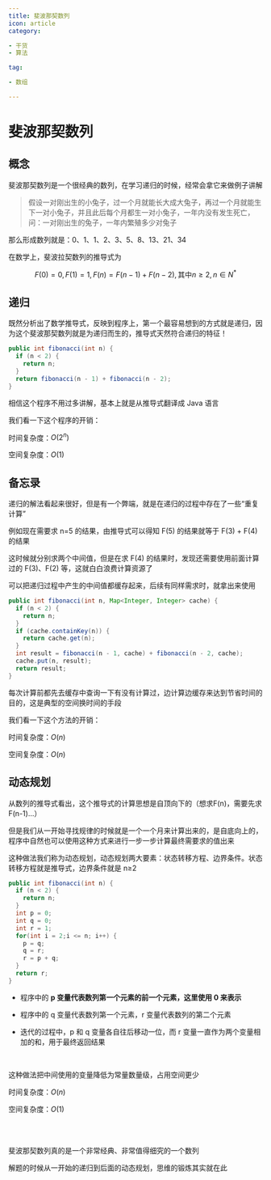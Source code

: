 ```yaml
---
title: 斐波那契数列
icon: article
category:

- 干货
- 算法

tag:

- 数组

---
```


# 斐波那契数列

## 概念

斐波那契数列是一个很经典的数列，在学习递归的时候，经常会拿它来做例子讲解

> 假设一对刚出生的小兔子，过一个月就能长大成大兔子，再过一个月就能生下一对小兔子，并且此后每个月都生一对小兔子，一年内没有发生死亡，问：一对刚出生的兔子，一年内繁殖多少对兔子

那么形成数列就是：0、1、1、2、3、5、8、13、21、34

在数学上，斐波拉契数列的推导式为

$$ F(0)=0, F(1)=1, F(n)=F(n-1)+F(n-2), \text{其中}n≥2, n∈N^* $$

## 递归

既然分析出了数学推导式，反映到程序上，第一个最容易想到的方式就是递归，因为这个斐波那契数列就是为递归而生的，推导式天然符合递归的特征！

```java
public int fibonacci(int n) {
  if (n < 2) {
    return n;
  }
  return fibonacci(n - 1) + fibonacci(n - 2);
}
```

相信这个程序不用过多讲解，基本上就是从推导式翻译成 Java 语言

我们看一下这个程序的开销：

时间复杂度：$O(2^n)$

空间复杂度：$O(1)$

## 备忘录

递归的解法看起来很好，但是有一个弊端，就是在递归的过程中存在了一些“重复计算”

例如现在需要求 n=5 的结果，由推导式可以得知 F(5) 的结果就等于 F(3) + F(4) 的结果

这时候就分别求两个中间值，但是在求 F(4) 的结果时，发现还需要使用前面计算过的 F(3)、F(2) 等，这就白白浪费计算资源了

可以把递归过程中产生的中间值都缓存起来，后续有同样需求时，就拿出来使用

```java
public int fibonacci(int n, Map<Integer, Integer> cache) {
  if (n < 2) {
    return n;
  }
  if (cache.containKey(n)) {
    return cache.get(n);
  }
  int result = fibonacci(n - 1, cache) + fibonacci(n - 2, cache);
  cache.put(n, result);
  return result;
}
```

每次计算前都先去缓存中查询一下有没有计算过，边计算边缓存来达到节省时间的目的，这是典型的空间换时间的手段

我们看一下这个方法的开销：

时间复杂度：$O(n)$

空间复杂度：$O(n)$

## 动态规划

从数列的推导式看出，这个推导式的计算思想是自顶向下的（想求F(n)，需要先求F(n-1)...）

但是我们从一开始寻找规律的时候就是一个一个月来计算出来的，是自底向上的，程序中自然也可以使用这种方式来进行一步一步计算最终需要求的值出来

这种做法我们称为动态规划，动态规划两大要素：状态转移方程、边界条件。状态转移方程就是推导式，边界条件就是 n≥2

```java
public int fibonacci(int n) {
  if (n < 2) {
    return n;
  }
  int p = 0;
  int q = 0;
  int r = 1;
  for(int i = 2;i <= n; i++) {
    p = q;
    q = r;
    r = p + q;
  }
  return r;
}
```

- 程序中的 **p 变量代表数列第一个元素的前一个元素，这里使用 0 来表示**

- 程序中的 q 变量代表数列第一个元素，r 变量代表数列的第二个元素

- 迭代的过程中，p 和 q 变量各自往后移动一位，而 r 变量一直作为两个变量相加的和，用于最终返回结果

<br/>

这种做法把中间使用的变量降低为常量数量级，占用空间更少

时间复杂度：$O(n)$

空间复杂度：$O(1)$

<br/>

<br/>

斐波那契数列真的是一个非常经典、非常值得细究的一个数列

解题的时候从一开始的递归到后面的动态规划，思维的锻炼其实就在此
